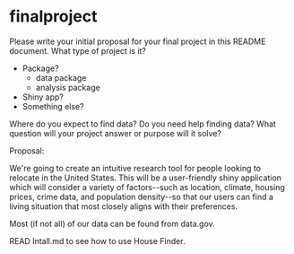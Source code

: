 # finalproject

Please write your initial proposal for your final project in this README document. What type of project is it? 

- Package?
    - data package
    - analysis package
- Shiny app? 
- Something else?

Where do you expect to find data? Do you need help finding data? What question will your project answer or purpose will it solve?

Proposal:

We're going to create an intuitive research tool for people looking to relocate in the United States. This will be a user-friendly shiny application which will consider a variety of factors--such as location, climate, housing prices, crime data, and population density--so that our users can find a living situation that most closely aligns with their preferences.

Most (if not all) of our data can be found from data.gov.


READ Intall.md to see how to use House Finder.
